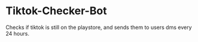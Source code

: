 # Tiktok-Checker-Bot
Checks if tiktok is still on the playstore, and sends them to users dms every 24 hours.
